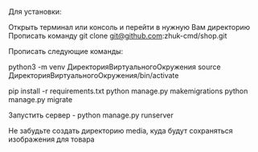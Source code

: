 Для установки:

Открыть терминал или консоль и перейти в нужную Вам директорию
Прописать команду git clone git@github.com:zhuk-cmd/shop.git



Прописать следующие команды:


python3 -m venv ДиректорияВиртуальногоОкружения
source ДиректорияВиртуальногоОкружения/bin/activate

pip install -r requirements.txt
python manage.py makemigrations
python manage.py migrate


Запустить сервер - python manage.py runserver

Не забудьте создать директорию media, куда будут сохраняться изображения для товара

